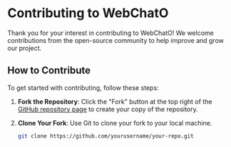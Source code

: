 # Contributing to WebChatO

Thank you for your interest in contributing to WebChatO! We welcome contributions from the open-source community to help improve and grow our project.

## How to Contribute

To get started with contributing, follow these steps:

1. **Fork the Repository**: Click the "Fork" button at the top right of the [GitHub repository page](https://github.com/AnozieChibuike/webChatO) to create your copy of the repository.

2. **Clone Your Fork**: Use Git to clone your fork to your local machine.

   ```bash
   git clone https://github.com/yourusername/your-repo.git
    ```